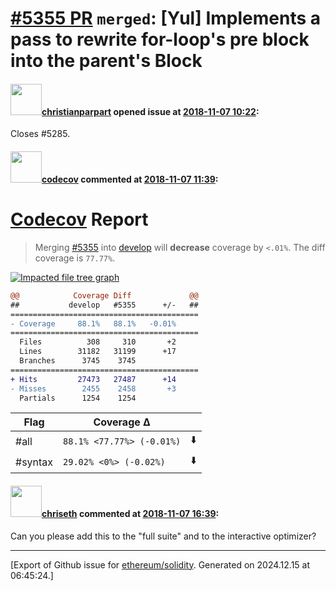 # [\#5355 PR](https://github.com/ethereum/solidity/pull/5355) `merged`: [Yul] Implements a pass to rewrite for-loop's pre block into the parent's Block

#### <img src="https://avatars.githubusercontent.com/u/56763?u=373e0766d5c45bef8c7c7fc5ed48394935772065&v=4" width="50">[christianparpart](https://github.com/christianparpart) opened issue at [2018-11-07 10:22](https://github.com/ethereum/solidity/pull/5355):

Closes #5285.

#### <img src="https://avatars.githubusercontent.com/in/254?v=4" width="50">[codecov](https://github.com/apps/codecov) commented at [2018-11-07 11:39](https://github.com/ethereum/solidity/pull/5355#issuecomment-436596130):

# [Codecov](https://codecov.io/gh/ethereum/solidity/pull/5355?src=pr&el=h1) Report
> Merging [#5355](https://codecov.io/gh/ethereum/solidity/pull/5355?src=pr&el=desc) into [develop](https://codecov.io/gh/ethereum/solidity/commit/460c58fbd194fef5add699405238d3ed302a003f?src=pr&el=desc) will **decrease** coverage by `<.01%`.
> The diff coverage is `77.77%`.

[![Impacted file tree graph](https://codecov.io/gh/ethereum/solidity/pull/5355/graphs/tree.svg?width=650&token=87PGzVEwU0&height=150&src=pr)](https://codecov.io/gh/ethereum/solidity/pull/5355?src=pr&el=tree)

```diff
@@            Coverage Diff             @@
##           develop   #5355      +/-   ##
==========================================
- Coverage     88.1%   88.1%   -0.01%     
==========================================
  Files          308     310       +2     
  Lines        31182   31199      +17     
  Branches      3745    3745              
==========================================
+ Hits         27473   27487      +14     
- Misses        2455    2458       +3     
  Partials      1254    1254
```

| Flag | Coverage Δ | |
|---|---|---|
| #all | `88.1% <77.77%> (-0.01%)` | :arrow_down: |
| #syntax | `29.02% <0%> (-0.02%)` | :arrow_down: |

#### <img src="https://avatars.githubusercontent.com/u/9073706?v=4" width="50">[chriseth](https://github.com/chriseth) commented at [2018-11-07 16:39](https://github.com/ethereum/solidity/pull/5355#issuecomment-436690019):

Can you please add this to the "full suite" and to the interactive optimizer?


-------------------------------------------------------------------------------



[Export of Github issue for [ethereum/solidity](https://github.com/ethereum/solidity). Generated on 2024.12.15 at 06:45:24.]
